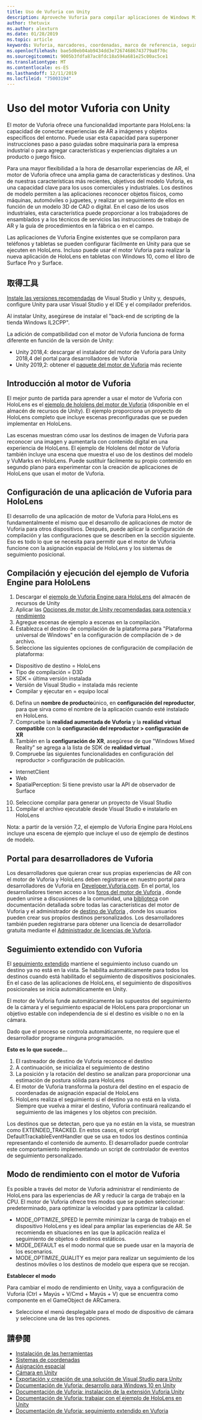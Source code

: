 ```yaml
---
title: Uso de Vuforia con Unity
description: Aproveche Vuforia para compilar aplicaciones de Windows Mixed Reality en Unity.
author: thetuvix
ms.author: alexturn
ms.date: 01/28/2019
ms.topic: article
keywords: Vuforia, marcadores, coordenadas, marco de referencia, seguimiento
ms.openlocfilehash: bae5d0eb04ab9434dd3e72674686743779a8f70c
ms.sourcegitcommit: 9005b3fdfa87ac8fdc18a594a681e25c00ac5ce1
ms.translationtype: MT
ms.contentlocale: es-ES
ms.lasthandoff: 12/11/2019
ms.locfileid: "75003194"
---
```

# <a name="using-vuforia-engine-with-unity"></a>Uso del motor Vuforia con Unity

El motor de Vuforia ofrece una funcionalidad importante para HoloLens: la capacidad de conectar experiencias de AR a imágenes y objetos específicos del entorno. Puede usar esta capacidad para superponer instrucciones paso a paso guiadas sobre maquinaria para la empresa industrial o para agregar características y experiencias digitales a un producto o juego físico.

Para una mayor flexibilidad a la hora de desarrollar experiencias de AR, el motor de Vuforia ofrece una amplia gama de características y destinos. Una de nuestras características más recientes, objetivos del modelo Vuforia, es una capacidad clave para los usos comerciales y industriales. Los destinos de modelo permiten a las aplicaciones reconocer objetos físicos, como máquinas, automóviles o juguetes, y realizar un seguimiento de ellos en función de un modelo 3D de CAD o digital. En el caso de los usos industriales, esta característica puede proporcionar a los trabajadores de ensamblados y a los técnicos de servicios las instrucciones de trabajo de AR y la guía de procedimientos en la fábrica o en el campo.

Las aplicaciones de Vuforia Engine existentes que se compilaron para teléfonos y tabletas se pueden configurar fácilmente en Unity para que se ejecuten en HoloLens. Incluso puede usar el motor Vuforia para realizar la nueva aplicación de HoloLens en tabletas con Windows 10, como el libro de Surface Pro y Surface.


## <a name="get-the-tools"></a>取得工具

[Instale las versiones recomendadas](install-the-tools.md) de Visual Studio y Unity y, después, configure Unity para usar Visual Studio y el IDE y el compilador preferidos. 

Al instalar Unity, asegúrese de instalar el "back-end de scripting de la tienda Windows IL2CPP".

La adición de compatibilidad con el motor de Vuforia funciona de forma diferente en función de la versión de Unity:
*   Unity 2018,4: descargar el instalador del motor de Vuforia para Unity 2018,4 del portal para desarrolladores de Vuforia
*   Unity 2019,2: obtener el [paquete del motor de Vuforia](https://library.vuforia.com/content/vuforia-library/en/articles/Solution/vuforia-engine-package-hosting-for-unity.html) más reciente 

## <a name="getting-started-with-vuforia-engine"></a>Introducción al motor de Vuforia

El mejor punto de partida para aprender a usar el motor de Vuforia con HoloLens es el [ejemplo de hololens del motor de Vuforia](https://assetstore.unity.com/packages/templates/packs/vuforia-hololens-sample-101553) (disponible en el almacén de recursos de Unity). El ejemplo proporciona un proyecto de HoloLens completo que incluye escenas preconfiguradas que se pueden implementar en HoloLens.

Las escenas muestran cómo usar los destinos de imagen de Vuforia para reconocer una imagen y aumentarla con contenido digital en una experiencia de HoloLens. El ejemplo de Hololens del motor de Vuforia también incluye una escena que muestra el uso de los destinos del modelo y VuMarks en HoloLens. Puede sustituir fácilmente su propio contenido en segundo plano para experimentar con la creación de aplicaciones de HoloLens que usan el motor de Vuforia.



## <a name="configuring-a-vuforia-app-for-hololens"></a>Configuración de una aplicación de Vuforia para HoloLens

El desarrollo de una aplicación de motor de Vuforia para HoloLens es fundamentalmente el mismo que el desarrollo de aplicaciones de motor de Vuforia para otros dispositivos. Después, puede aplicar la configuración de compilación y las configuraciones que se describen en la sección siguiente. Eso es todo lo que se necesita para permitir que el motor de Vuforia funcione con la asignación espacial de HoloLens y los sistemas de seguimiento posicional.

## <a name="build-and-run-the-vuforia-engine-sample-for-hololens"></a>Compilación y ejecución del ejemplo de Vuforia Engine para HoloLens
1.  Descargar el [ejemplo de Vuforia Engine para HoloLens](https://assetstore.unity.com/packages/templates/packs/vuforia-hololens-sample-101553) del almacén de recursos de Unity
2.  Aplicar las [Opciones de motor de Unity recomendadas para potencia y rendimiento](performance-recommendations-for-unity.md)
3.  Agregue escenas de ejemplo a escenas en la compilación.
4.  Establezca el destino de compilación de la plataforma para "Plataforma universal de Windows" en la configuración de compilación de > de archivo.
5.  Seleccione las siguientes opciones de configuración de compilación de plataforma: 
   * Dispositivo de destino = HoloLens
   * Tipo de compilación = D3D
   * SDK = última versión instalada
   * Versión de Visual Studio = instalada más reciente
   * Compilar y ejecutar en = equipo local
6.  Defina un **nombre de producto**único, en **configuración del reproductor**, para que sirva como el nombre de la aplicación cuando esté instalado en HoloLens.
7.  Compruebe la **realidad aumentada de Vuforia** y la **realidad virtual compatible** con la **configuración del reproductor > configuración de XR**
8.  También en la **configuración de XR**, asegúrese de que "Windows Mixed Reality" se agrega a la lista de SDK de **realidad virtual** .
9.  Compruebe las siguientes funcionalidades en configuración del reproductor > configuración de publicación. 
   * InternetClient
   * Web
   * SpatialPerception: Si tiene previsto usar la API de observador de Surface
10. Seleccione compilar para generar un proyecto de Visual Studio
11. Compilar el archivo ejecutable desde Visual Studio e instalarlo en HoloLens

Nota: a partir de la versión 7,2, el ejemplo de Vuforia Engine para HoloLens incluye una escena de ejemplo que incluye el uso de ejemplo de destinos de modelo.

## <a name="the-vuforia-developer-portal"></a>Portal para desarrolladores de Vuforia

Los desarrolladores que quieran crear sus propias experiencias de AR con el motor de Vuforia y HoloLens deben registrarse en nuestro portal para desarrolladores de Vuforia en [Developer.Vuforia.com](https://developer.vuforia.com/). En el portal, los desarrolladores tienen acceso a los [foros del motor de Vuforia](https://developer.vuforia.com/forum) , donde pueden unirse a discusiones de la comunidad, una [biblioteca](https://library.vuforia.com/) con documentación detallada sobre todas las características del motor de Vuforia y el administrador de [destino de Vuforia](https://developer.vuforia.com/target-manager) , donde los usuarios pueden crear sus propios destinos personalizados. Los desarrolladores también pueden registrarse para obtener una licencia de desarrollador gratuita mediante el [Administrador de licencias de Vuforia](https://developer.vuforia.com/license-manager).

## <a name="extended-tracking-with-vuforia"></a>Seguimiento extendido con Vuforia

El [seguimiento extendido](https://library.vuforia.com/articles/Training/Extended-Tracking) mantiene el seguimiento incluso cuando un destino ya no está en la vista. Se habilita automáticamente para todos los destinos cuando está habilitado el seguimiento de dispositivos posicionales. En el caso de las aplicaciones de HoloLens, el seguimiento de dispositivos posicionales se inicia automáticamente en Unity.

El motor de Vuforia funde automáticamente las supuestos del seguimiento de la cámara y el seguimiento espacial de HoloLens para proporcionar un objetivo estable con independencia de si el destino es visible o no en la cámara.

Dado que el proceso se controla automáticamente, no requiere que el desarrollador programe ninguna programación.


**Esto es lo que sucede...**
1. El rastreador de destino de Vuforia reconoce el destino
2. A continuación, se inicializa el seguimiento de destino
3. La posición y la rotación del destino se analizan para proporcionar una estimación de postura sólida para HoloLens
4. El motor de Vuforia transforma la postura del destino en el espacio de coordenadas de asignación espacial de HoloLens
5. HoloLens realiza el seguimiento si el destino ya no está en la vista. Siempre que vuelva a mirar el destino, Vuforia continuará realizando el seguimiento de las imágenes y los objetos con precisión.

Los destinos que se detectan, pero que ya no están en la vista, se muestran como EXTENDED_TRACKED. En estos casos, el script DefaultTrackableEventHandler que se usa en todos los destinos continúa representando el contenido de aumento. El desarrollador puede controlar este comportamiento implementando un script de controlador de eventos de seguimiento personalizado.


## <a name="performance-mode-with-vuforia-engine"></a>Modo de rendimiento con el motor de Vuforia 

Es posible a través del motor de Vuforia administrar el rendimiento de HoloLens para las experiencias de AR y reducir la carga de trabajo en la CPU. El motor de Vuforia ofrece tres modos que se pueden seleccionar: predeterminado, para optimizar la velocidad y para optimizar la calidad. 

*   MODE_OPTIMIZE_SPEED le permite minimizar la carga de trabajo en el dispositivo HoloLens y es ideal para ampliar las experiencias de AR. Se recomienda en situaciones en las que la aplicación realiza el seguimiento de objetos o destinos estáticos.
*   MODE_DEFAULT es el modo normal que se puede usar en la mayoría de los escenarios.
*   MODE_OPTIMIZE_QUALITY es mejor para realizar un seguimiento de los destinos móviles o los destinos de modelo que espera que se recojan.

**Establecer el modo**

Para cambiar el modo de rendimiento en Unity, vaya a configuración de Vuforia (Ctrl + Mayús + V/Cmd + Mayús + V) que se encuentra como componente en el GameObject de ARCamera. 
*   Seleccione el menú desplegable para el modo de dispositivo de cámara y seleccione una de las tres opciones.


## <a name="see-also"></a>請參閱
* [Instalación de las herramientas](install-the-tools.md)
* [Sistemas de coordenadas](coordinate-systems.md)
* [Asignación espacial](spatial-mapping.md)
* [Cámara en Unity](camera-in-unity.md)
* [Exportación y creación de una solución de Visual Studio para Unity](exporting-and-building-a-unity-visual-studio-solution.md)
* [Documentación de Vuforia: desarrollo para Windows 10 en Unity](https://library.vuforia.com/articles/Solution/Developing-for-Windows-10-in-Unity)
* [Documentación de Vuforia: instalación de la extensión Vuforia Unity](https://library.vuforia.com/articles/Solution/Installing-the-Unity-Extension)
* [Documentación de Vuforia: trabajar con el ejemplo de HoloLens en Unity](https://library.vuforia.com/articles/Solution/Working-with-the-HoloLens-sample-in-Unity)
* [Documentación de Vuforia: seguimiento extendido en Vuforia](https://library.vuforia.com/articles/Training/Extended-Tracking)
